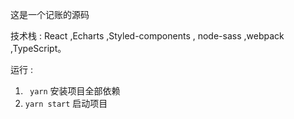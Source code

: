 这是一个记账的源码

技术栈 : React ,Echarts ,Styled-components , node-sass ,webpack ,TypeScript。

运行 :

1. ` yarn`  安装项目全部依赖
2. `yarn start` 启动项目